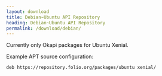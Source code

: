 ```yaml
---
layout: download
title: Debian~Ubuntu API Repository
heading: Debian~Ubuntu API Repository
permalink: /download/debian/
---
```


Currently only Okapi packages for Ubuntu Xenial.

Example APT source configuration:

```
deb https://repository.folio.org/packages/ubuntu xenial/
```
